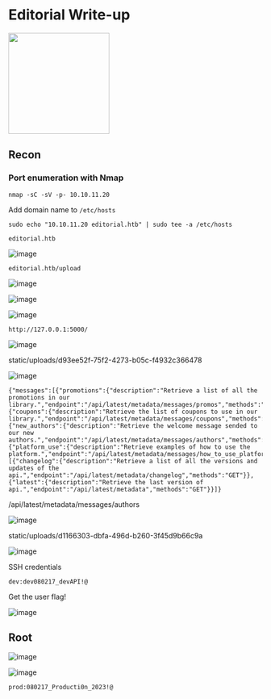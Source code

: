 # Editorial Write-up

<img src="https://labs.hackthebox.com/storage/avatars/a466db5ce4f7aaea98f588d1cb71a0aa.png" width="200" height="200">

## Recon 

### Port enumeration with Nmap

`nmap -sC -sV -p- 10.10.11.20`

Add domain name to `/etc/hosts`

    sudo echo "10.10.11.20 editorial.htb" | sudo tee -a /etc/hosts

`editorial.htb`

![image](https://github.com/zer00d4y/writeups/assets/128820441/07fdd17a-f5fe-47b2-b023-18ca896b2502)

`editorial.htb/upload`

![image](https://github.com/zer00d4y/writeups/assets/128820441/41e07ae5-ffed-4142-8dda-129aabe270ca)

![image](https://github.com/zer00d4y/writeups/assets/128820441/c4d5cf44-7914-4f2c-ab85-042f8fec1cf3)

![image](https://github.com/zer00d4y/writeups/assets/128820441/f756318a-78a9-4d6c-9df6-b2b89f9b9403)

`http://127.0.0.1:5000/`

![image](https://github.com/zer00d4y/writeups/assets/128820441/0216112e-e857-48ce-ad81-2ebc7ddecb6a)

static/uploads/d93ee52f-75f2-4273-b05c-f4932c366478

![image](https://github.com/zer00d4y/writeups/assets/128820441/d613d58e-5577-43ba-85ce-bea48a5ba8b9)

    {"messages":[{"promotions":{"description":"Retrieve a list of all the promotions in our library.","endpoint":"/api/latest/metadata/messages/promos","methods":"GET"}},{"coupons":{"description":"Retrieve the list of coupons to use in our library.","endpoint":"/api/latest/metadata/messages/coupons","methods":"GET"}},{"new_authors":{"description":"Retrieve the welcome message sended to our new authors.","endpoint":"/api/latest/metadata/messages/authors","methods":"GET"}},{"platform_use":{"description":"Retrieve examples of how to use the platform.","endpoint":"/api/latest/metadata/messages/how_to_use_platform","methods":"GET"}}],"version":[{"changelog":{"description":"Retrieve a list of all the versions and updates of the api.","endpoint":"/api/latest/metadata/changelog","methods":"GET"}},{"latest":{"description":"Retrieve the last version of api.","endpoint":"/api/latest/metadata","methods":"GET"}}]}

/api/latest/metadata/messages/authors

![image](https://github.com/zer00d4y/writeups/assets/128820441/52e8bd7a-5202-4c35-8260-4c477bed1700)

static/uploads/d1166303-dbfa-496d-b260-3f45d9b66c9a

![image](https://github.com/zer00d4y/writeups/assets/128820441/28f92595-3fe8-41cd-af0e-7441dcc57a18)

SSH credentials

`dev:dev080217_devAPI!@`

Get the user flag!

![image](https://github.com/zer00d4y/writeups/assets/128820441/a7e04a02-398a-4728-a9a2-03d4762f1c93)

## Root

![image](https://github.com/zer00d4y/writeups/assets/128820441/3ad2f8e3-b7e9-425b-8604-db6ca4fdcf5b)




![image](https://github.com/zer00d4y/writeups/assets/128820441/0bce9643-6634-4b79-8d16-13f1191b080e)

`prod:080217_Producti0n_2023!@`

